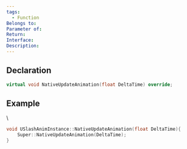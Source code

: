 ```yaml
---
tags:
  - Function
Belongs to: 
Parameter of: 
Return: 
Interface: 
Description:
---
```


## Declaration

```cpp
virtual void NativeUpdateAnimation(float DeltaTime) override;
```

## Example
\
```cpp
void USlashAnimInstance::NativeUpdateAnimation(float DeltaTime){    
	Super::NativeUpdateAnimation(DeltaTime);
}
```

